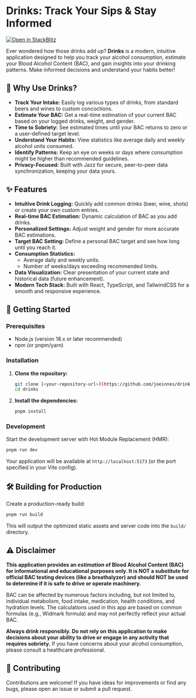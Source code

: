 # Drinks: Track Your Sips & Stay Informed

[![Open in StackBlitz](https://developer.stackblitz.com/img/open_in_stackblitz.svg)](https://stackblitz.com/github/remix-run/react-router-templates/tree/main/default)

Ever wondered how those drinks add up? **Drinks** is a modern, intuitive application designed to help you track your alcohol consumption, estimate your Blood Alcohol Content (BAC), and gain insights into your drinking patterns. Make informed decisions and understand your habits better!

## 🍺 Why Use Drinks?

- **Track Your Intake:** Easily log various types of drinks, from standard beers and wines to custom concoctions.
- **Estimate Your BAC:** Get a real-time estimation of your current BAC based on your logged drinks, weight, and gender.
- **Time to Sobriety:** See estimated times until your BAC returns to zero or a user-defined target level.
- **Understand Your Habits:** View statistics like average daily and weekly alcohol units consumed.
- **Identify Patterns:** Keep an eye on weeks or days where consumption might be higher than recommended guidelines.
- **Privacy-Focused:** Built with Jazz for secure, peer-to-peer data synchronization, keeping your data yours.

## ✨ Features

- **Intuitive Drink Logging:** Quickly add common drinks (beer, wine, shots) or create your own custom entries.
- **Real-time BAC Estimation:** Dynamic calculation of BAC as you add drinks.
- **Personalized Settings:** Adjust weight and gender for more accurate BAC estimations.
- **Target BAC Setting:** Define a personal BAC target and see how long until you reach it.
- **Consumption Statistics:**
    - Average daily and weekly units.
    - Number of weeks/days exceeding recommended limits.
- **Data Visualization:** Clear presentation of your current state and historical data (future enhancement).
- **Modern Tech Stack:** Built with React, TypeScript, and TailwindCSS for a smooth and responsive experience.

## 🚀 Getting Started

### Prerequisites

- Node.js (version 18.x or later recommended)
- npm (or pnpm/yarn)

### Installation

1.  **Clone the repository:**
    ```bash
    git clone [<your-repository-url>](https://github.com/joeinnes/drinks.git)
    cd drinks
    ```

2.  **Install the dependencies:**
    ```bash
    pnpm install
    ```

### Development

Start the development server with Hot Module Replacement (HMR):

```bash
pnpm run dev
```

Your application will be available at `http://localhost:5173` (or the port specified in your Vite config).

## 🛠️ Building for Production

Create a production-ready build:

```bash
pnpm run build
```

This will output the optimized static assets and server code into the `build/` directory.

## ⚠️ Disclaimer

**This application provides an *estimation* of Blood Alcohol Content (BAC) for informational and educational purposes only. It is NOT a substitute for official BAC testing devices (like a breathalyzer) and should NOT be used to determine if it is safe to drive or operate machinery.**

BAC can be affected by numerous factors including, but not limited to, individual metabolism, food intake, medication, health conditions, and hydration levels. The calculations used in this app are based on common formulas (e.g., Widmark formula) and may not perfectly reflect your actual BAC.

**Always drink responsibly. Do not rely on this application to make decisions about your ability to drive or engage in any activity that requires sobriety.** If you have concerns about your alcohol consumption, please consult a healthcare professional.

## 🤝 Contributing

Contributions are welcome! If you have ideas for improvements or find any bugs, please open an issue or submit a pull request.